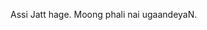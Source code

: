 Assi Jatt hage. Moong phali nai ugaandeyaN.

<!---
juttkisaan/juttkisaan is a ✨ special ✨ repository because its `README.md` (this file) appears on your GitHub profile.
You can click the Preview link to take a look at your changes.
--->
